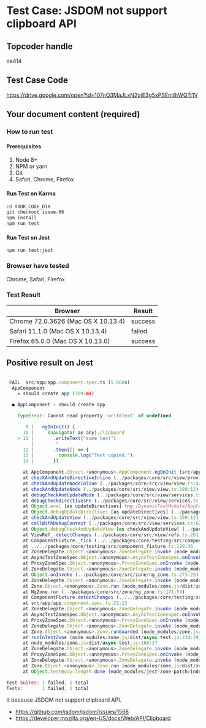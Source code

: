 # Test Case: JSDOM not support clipboard API

## Topcoder handle

oa414

## Test Case Code

<https://drive.google.com/open?id=107nQ3MaJLxN2pjE3g5xPSEnt8tWQTt1V>

## Your document content (required)

### How to run test

#### Prerequisites

1. Node 8+
2. NPM or yarn
3. Git
4. Safari, Chrome, Firefox

#### Run Test on Karma

```bash
cd YOUR_CODE_DIR
git checkout issue-66
npm install
npm run test

```

#### Run Test on Jest

```
npm run test:jest
```

### Browser have tested

Chrome, Safari, Firefox

### Test Result

| Browser                             | Result  |
| ----------------------------------- | ------- |
| Chrome 72.0.3626 (Mac OS X 10.13.4) | success |
| Safari 11.1.0 (Mac OS X 10.13.4)    | failed  |
| Firefox 65.0.0 (Mac OS X 10.13.0)   | success |

## Positive result on Jest

```javascript

 FAIL  src/app/app.component.spec.ts (5.068s)
  AppComponent
    ✕ should create app (1091ms)

  ● AppComponent › should create app

    TypeError: Cannot read property 'writeText' of undefined

       9 |   ngOnInit() {
      10 |     (navigator as any).clipboard
    > 11 |       .writeText("some text")
         |        ^
      12 |       .then(() => {
      13 |         console.log("Text copied.");
      14 |       })

      at AppComponent.Object.<anonymous>.AppComponent.ngOnInit (src/app/app.component.ts:11:8)
      at checkAndUpdateDirectiveInline (../packages/core/src/view/provider.ts:212:15)
      at checkAndUpdateNodeInline (../packages/core/src/view/view.ts:429:14)
      at checkAndUpdateNode (../packages/core/src/view/view.ts:389:12)
      at debugCheckAndUpdateNode (../packages/core/src/view/services.ts:430:44)
      at debugCheckDirectivesFn (../packages/core/src/view/services.ts:391:7)
      at Object.eval [as updateDirectives] (ng:/DynamicTestModule/AppComponent_Host.ngfactory.js:8:5)
      at Object.debugUpdateDirectives [as updateDirectives] (../packages/core/src/view/services.ts:385:19)
      at checkAndUpdateView (../packages/core/src/view/view.ts:359:12)
      at callWithDebugContext (../packages/core/src/view/services.ts:629:23)
      at Object.debugCheckAndUpdateView [as checkAndUpdateView] (../packages/core/src/view/services.ts:346:10)
      at ViewRef_.detectChanges (../packages/core/src/view/refs.ts:261:16)
      at ComponentFixture._tick (../../packages/core/testing/src/component_fixture.ts:107:28)
      at ../../packages/core/testing/src/component_fixture.ts:120:36
      at ZoneDelegate.Object.<anonymous>.ZoneDelegate.invoke (node_modules/zone.js/dist/zone.js:391:26)
      at AsyncTestZoneSpec.Object.<anonymous>.AsyncTestZoneSpec.onInvoke (node_modules/zone.js/dist/async-test.js:106:39)
      at ProxyZoneSpec.Object.<anonymous>.ProxyZoneSpec.onInvoke (node_modules/zone.js/dist/proxy.js:126:39)
      at ZoneDelegate.Object.<anonymous>.ZoneDelegate.invoke (node_modules/zone.js/dist/zone.js:390:52)
      at Object.onInvoke (../packages/core/src/zone/ng_zone.ts:273:25)
      at ZoneDelegate.Object.<anonymous>.ZoneDelegate.invoke (node_modules/zone.js/dist/zone.js:390:52)
      at Zone.Object.<anonymous>.Zone.run (node_modules/zone.js/dist/zone.js:150:43)
      at NgZone.run (../packages/core/src/zone/ng_zone.ts:171:50)
      at ComponentFixture.detectChanges (../../packages/core/testing/src/component_fixture.ts:120:19)
      at src/app/app.component.spec.ts:21:13
      at ZoneDelegate.Object.<anonymous>.ZoneDelegate.invoke (node_modules/zone.js/dist/zone.js:391:26)
      at AsyncTestZoneSpec.Object.<anonymous>.AsyncTestZoneSpec.onInvoke (node_modules/zone.js/dist/async-test.js:106:39)
      at ProxyZoneSpec.Object.<anonymous>.ProxyZoneSpec.onInvoke (node_modules/zone.js/dist/proxy.js:126:39)
      at ZoneDelegate.Object.<anonymous>.ZoneDelegate.invoke (node_modules/zone.js/dist/zone.js:390:52)
      at Zone.Object.<anonymous>.Zone.runGuarded (node_modules/zone.js/dist/zone.js:161:47)
      at runInTestZone (node_modules/zone.js/dist/async-test.js:234:29)
      at node_modules/zone.js/dist/async-test.js:168:17
      at ZoneDelegate.Object.<anonymous>.ZoneDelegate.invoke (node_modules/zone.js/dist/zone.js:391:26)
      at ProxyZoneSpec.Object.<anonymous>.ProxyZoneSpec.onInvoke (node_modules/zone.js/dist/proxy.js:129:39)
      at ZoneDelegate.Object.<anonymous>.ZoneDelegate.invoke (node_modules/zone.js/dist/zone.js:390:52)
      at Zone.Object.<anonymous>.Zone.run (node_modules/zone.js/dist/zone.js:150:43)
      at Object.testBody.length.done (node_modules/jest-zone-patch/index.js:51:29)

Test Suites: 1 failed, 1 total
Tests:       1 failed, 1 total
```

It because JSDOM not support clipboard API.

- https://github.com/jsdom/jsdom/issues/1568
- https://developer.mozilla.org/en-US/docs/Web/API/Clipboard
